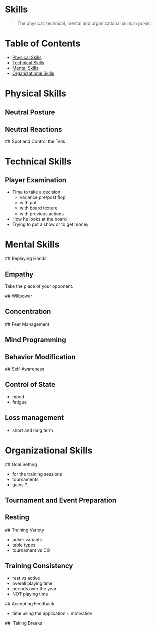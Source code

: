# Skills

> The physical, technical, mental and organizational skills in poker.

# Table of Contents

- [Physical Skills](#physical-skills)
- [Technical Skills](#technical-skills)
- [Mental Skills](#mental-skills)
- [Organizational Skills](#organizational-skills)

# Physical Skills

## Neutral Posture

## Neutral Reactions

## Spot and Control the Tells

# Technical Skills

## Player Examination

- Time to take a decision
  - variance pre/post flop
  - with pot
  - with board texture
  - with previous actions
- How he looks at the board
- Trying to put a show or to get money

# Mental Skills

## Replaying Hands

## Empathy

Take the place of your opponent.

## Willpower

## Concentration

## Fear Management

## Mind Programming

## Behavior Modification

## Self-Awareness

## Control of State

- mood
- fatigue

## Loss management

- short and long term

# Organizational Skills

## Goal Setting

- for the training sessions
- tournaments
- gains ?

## Tournament and Event Preparation

## Resting

## Training Variety

- poker variants
- table types
- tournament vs CG

## Training Consistency

- rest vs active
- overall playing time
- periods over the year
- NOT playing time

## Accepting Feedback

- time using the application ~ motivation

##  Taking Breaks
